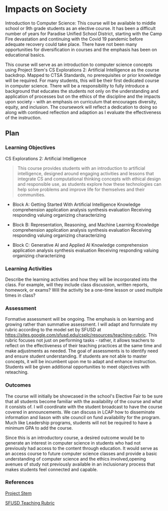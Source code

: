 # Impacts on Society

Introduction to Computer Science: This course will be available to middle school or 9th grade students as an elective course. It has been a difficult number of years for Paradise Unified School District, starting with the Camp Fire devastation and continuing with the Covid 19 pandemic before adequate recovery could take place. There have not been many opportunities for diversification in courses and the emphasis has been on educational basics. 

This course will serve as an introduction to computer science concepts using Project Stem's CS Explorations 2: Artificial Intelligence as the course backdrop. Mapped to CTSA Standards, no prerequisites or prior knowledge will be required. For many students, this will be their first dedicated course in computer science.  There will be a responsibility to fully introduce a background that educates the students not only on the understanding and application of processes but on the ethics of the discipline and the impacts upon society - with an emphasis on curriculum that encourages diversity, equity, and inclusion. The coursework will reflect a dedication to doing so along with continued reflection and adaption as I evaluate the effectiveness of the instruction. 

## Plan

### Learning Objectives

CS Explorations 2: Artificial Intelligence
> This course provides students with an introduction to artificial intelligence, designed around engaging activities and lessons that integrate CS and computational thinking concepts with ethical design and responsible use, as students explore how these technologies can help solve problems and improve life for themselves and their communities.

- Block A: Getting Started With Artificial Intelligence
Knowledge comprehension application analysis synthesis evaluation
Receiving responding valuing organizing characterizing

- Block B: Representation, Reasoning, and Machine Learning
Knowledge comprehension application analysis synthesis evaluation
Receiving responding valuing organizing characterizing

- Block C: Generative AI and Applied AI
Knowledge comprehension application analysis synthesis evaluation
Receiving responding valuing organizing characterizing


### Learning Activities

Describe the learning activities and how they will be incorporated into the class. For example, will they include class discussion, written reports, homework, or exams? Will the activity be a one-time lesson or used multiple times in class?

### Assessment

Formative assessment will be ongoing.  The emphasis is on learning and growing rather than summative assessment.  I will adapt and formulate my rubric according to the model set by SFUSD at https://sites.google.com/sfusd.edu/csplc/resources/teaching-rubric.  This rubric focuses not just on performing tasks - rather, it allows teachers to reflect on the effectiveness of their teaching practices at the same time and make adjustments as needed.  The goal of assessments is to identify need and ensure student understanding. If students are not able to master concepts, it will be incumbent upon me to adapt and enhance instruction. Students will be given additional opportunities to meet objectives with reteaching. 

### Outcomes

The course will initially be showcased in the school's Elective Fair to be sure that all students become familiar with the availability of the course and what it consists of.  I will coordinate with the student broadcast to have the course covered in announcements.  We can discuss in LCAP how to disseminate information and  liason with site council on fund availability for the program. Much like Leadership programs, students will not be required to have a minimum GPA to add the course.

Since this is an introductory course, a desired outcome would be to generate an interest in computer science in students who had not previously had access to the content through education.  It would serve as an access course to future computer science classes and provide a basic understanding of computer science and the ethics involved,opening avenues of study not previously available in an inclusionary process that makes students feel connected and capable.
 
### References

[Project Stem](https://projectstem.org/middle-school-cs2-demo/cse2-scope-and-sequence)

[SFUSD Teaching Rubric](https://sites.google.com/sfusd.edu/csplc/resources/teaching-rubric)
